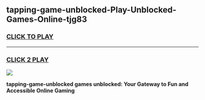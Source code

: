 
## tapping-game-unblocked-Play-Unblocked-Games-Online-tjg83
<h3>
<a href="https://premium76.site?title=tapping-game-unblocked&ref=24A">CLICK TO PLAY</a></h3>
<hr>

<h3>
<a href="https://premium76.site?title=tapping-game-unblocked&ref=24A">CLICK 2 PLAY</a>
  
</h3>

<a href="https://premium76.site?title=tapping-game-unblocked&ref=24A"><img src="https://clearcache.store/games.png"></a>


**tapping-game-unblocked games unblocked: Your Gateway to Fun and Accessible Online Gaming**
